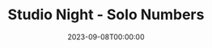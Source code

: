 ---
title: Studio Night - Solo Numbers
date: 2023-09-08T00:00:00
opening_date: 1926-12-31
approx_date: year
closing_date:
layout: productions
playbill:
Theatre: Theatre Jacksonville
cast:
- Performer: Don Ferrandou
crew:
orchestra:
---